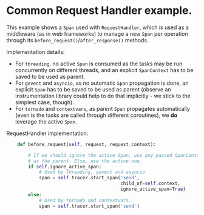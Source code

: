 # Common Request Handler example.

This example shows a `Span` used with `RequestHandler`, which is used as a middleware (as in web frameworks) to manage a new `Span` per operation through its `before_request()`/`after_response()` methods.

Implementation details:
- For `threading`, no active `Span` is consumed as the tasks may be run concurrently on different threads, and an explicit `SpanContext` has to be saved to be used as parent.
- For `gevent` and `asyncio`, as no automatic `Span` propagation is done, an explicit `Span` has to be saved to be used as parent (observe an instrumentation library could help to do that implicitly - we stick to the simplest case, though).
- For `tornado` and `contextvars`, as parent `Span` propagates automatically (even is the tasks are called through different coroutines), we **do** leverage the active `Span`.


RequestHandler implementation:
```python
    def before_request(self, request, request_context):

        # If we should ignore the active Span, use any passed SpanContext
        # as the parent. Else, use the active one.
        if self.ignore_active_span:
            # Used by threading, gevent and asyncio.
            span = self.tracer.start_span('send',
                                          child_of=self.context,
                                          ignore_active_span=True)
        else:
            # Used by tornado and contextvars.
            span = self.tracer.start_span('send')
```
